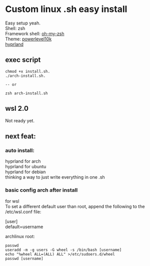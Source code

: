 # Custom linux .sh easy install

Easy setup yeah.<br>
Shell: zsh<br>
Framework shell: [oh-my-zsh](https://github.com/ohmyzsh/ohmyzsh)<br>
Theme: [powerlevel10k](https://github.com/romkatv/powerlevel10k)<br>
[hyprland](https://wiki.hyprland.org/Getting-Started/Installation/)<br>

## exec script
```dos
chmod +x install.sh.
./arch-install.sh.

-- or

zsh arch-install.sh
```

## wsl 2.0
<a name = "for wsl 2.0"></a>
Not ready yet.

## next feat:
### auto install:
hyprland for arch<br>
hyprland for ubuntu<br>
hyprland for debian<br>
thinking a way to just write everything in one .sh

### basic config arch after install
for wsl<br>
To set a different default user than root, append the following to the /etc/wsl.conf file:<br>

[user]<br>
default=username<br>

archlinux root:
```dos
passwd
useradd -m -g users -G wheel -s /bin/bash [username]
echo "%wheel ALL=(ALL) ALL" >/etc/sudoers.d/wheel
passwd [username]
```
